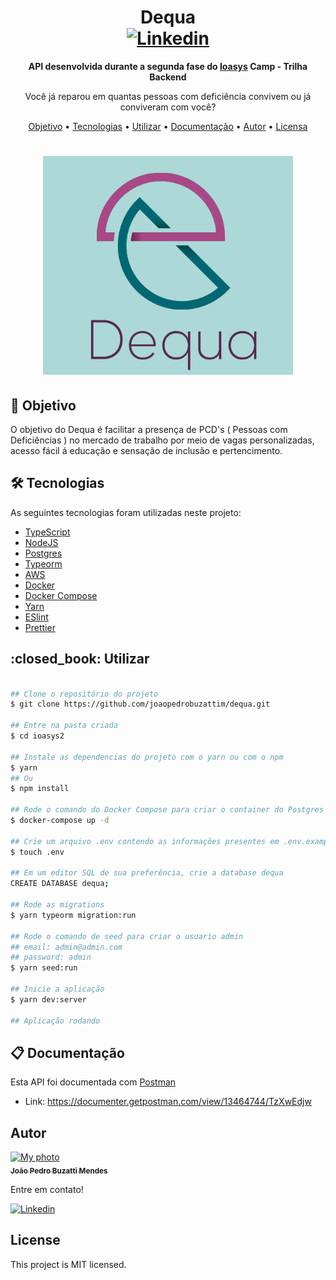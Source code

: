 <h1 align="center">
    Dequa
    <br>
    <a href="https://www.linkedin.com/in/joão-pedro-buzatti-mendes-b032301ba">
      <img alt="Linkedin" src="https://img.shields.io/badge/-João%20Pedro%20Buzatti%20Mendes-29B6D1?label=Linkedin&logo=linkedin&style=flat-square">
    </a>
</h1>
<p align="center"> 
<b>
API desenvolvida durante a segunda fase do <a href="https://ioasys.com.br/">Ioasys</a> Camp - Trilha Backend
</b>
</p>
<p align="center"> 
Você já reparou em quantas pessoas com deficiência convivem ou já conviveram com você?
</p>
<p align="center">
 <a href="#objective">Objetivo</a> •
 <a href="#technologies">Tecnologias</a> • 
 <a href="#usage">Utilizar</a> • 
 <a href="#:clipboard:-Documentação">Documentação</a> • 
 <a href="#author">Autor</a> • 
 <a href="#license">Licensa</a>
</p>

<h1 align="center">
    <img width=400 src="assets/logo.png">
</h1>


<h2 id="objective" > 🎯 Objetivo </h2>
O objetivo do Dequa é facilitar a presença de PCD's ( Pessoas com Deficiências ) no mercado de trabalho por meio de vagas personalizadas, acesso fácil á educação e sensação de inclusão e pertencimento.


<h2 id="technologies"> 🛠 Tecnologias </h2>

As seguintes tecnologias foram utilizadas neste projeto:

- [TypeScript](https://www.typescriptlang.org/)
- [NodeJS](https://nodejs.org/)
- [Postgres](https://www.postgresql.org/)
- [Typeorm](https://typeorm.io/#/)
- [AWS](https://aws.amazon.com/)
- [Docker](https://www.docker.com/)
- [Docker Compose](https://docs.docker.com/compose/)
- [Yarn](https://yarnpkg.com/)
- [ESlint](https://eslint.org/)
- [Prettier](https://prettier.io/)

<h2 id="usage"> :closed_book: Utilizar </h2>

```bash

## Clone o repositório do projeto 
$ git clone https://github.com/joaopedrobuzattim/dequa.git

## Entre na pasta criada 
$ cd ioasys2

## Instale as dependencias do projeto com o yarn ou com o npm
$ yarn
## Ou
$ npm install

## Rode o comando do Docker Compose para criar o container do Postgres
$ docker-compose up -d

## Crie um arquivo .env contendo as informações presentes em .env.example
$ touch .env

## Em um editor SQL de sua preferência, crie a database dequa
CREATE DATABASE dequa;

## Rode as migrations
$ yarn typeorm migration:run 

## Rode o comando de seed para criar o usuario admin 
## email: admin@admin.com
## password: admin
$ yarn seed:run

## Inicie a aplicação
$ yarn dev:server

## Aplicação rodando
```
## :clipboard: Documentação
 Esta API foi documentada com [Postman](https://www.postman.com/)
- Link: https://documenter.getpostman.com/view/13464744/TzXwEdjw


<h2 id="author">Autor</h2>

<a href="https://github.com/joaopedrobuzattim/">
 <img src="https://avatars.githubusercontent.com/u/71409819?s=400&u=c5b2434830684d057b9c2925362222afd9241f7c&v=4" width="70px;" alt="My photo"/>
 <br />
 <sub><b> João Pedro Buzatti Mendes </b></sub>
</a>

Entre em contato!

<a href="https://www.linkedin.com/in/joão-pedro-buzatti-mendes-b032301ba">
    <img alt="Linkedin" src="https://img.shields.io/badge/-João%20Pedro%20Buzatti%20Mendes-29B6D1?label=Linkedin&logo=linkedin&style=flat-square">
  </a>


## License
This project is MIT licensed.

